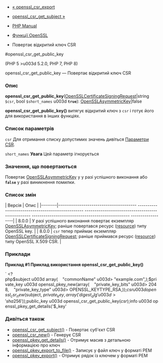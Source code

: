 - [« openssl_csr_export](function.openssl-csr-export.md)
- [openssl_csr_get_subject »](function.openssl-csr-get-subject.md)

- [PHP Manual](index.md)
- [Функції OpenSSL](ref.openssl.md)
- Повертає відкритий ключ CSR

#openssl_csr_get_public_key

(PHP 5 \>u003d 5.2.0, PHP 7, PHP 8)

openssl_csr_get_public_key — Повертає відкритий ключ CSR

### Опис

**openssl_csr_get_public_key**([OpenSSLCertificateSigningRequest](class.opensslcertificatesigningrequest.md)\|string
`$csr`, bool `$short_names` u003d **`true`**):
[OpenSSLAsymmetricKey](class.opensslasymmetrickey.md)\|false

**openssl_csr_get_public_key()** витягує відкритий ключ з `csr` і
готує його для використання в інших функціях.

### Список параметрів

`csr`
Для отримання списку допустимих значень дивіться [Параметри
CSR](openssl.certparams.md).

`short_names`
**Увага**
Цей параметр ігнорується

### Значення, що повертаються

Повертає [OpenSSLAsymmetricKey](class.opensslasymmetrickey.md) у
у разі успішного виконання або **`false`** у разі виникнення
помилки.

### Список змін

| Версія | Опис |
|--------|---------------------------------------- -------------------------------------------------- -------------------------------------------------- -------------------------------------------------- ------------------|
| 8.0.0 | У разі успішного виконання повертає екземпляр [OpenSSLAsymmetricKey](class.opensslasymmetrickey.md); раніше повертався ресурс ([resource](language.types.resource.md)) типу OpenSSL key. |
| 8.0.0 | `csr` тепер приймає екземпляр [OpenSSLCertificateSigningRequest](class.opensslcertificatesigningrequest.md); раніше приймався ресурс ([resource](language.types.resource.md)) типу OpenSSL X.509 CSR. |

### Приклади

**Приклад #1 Приклад використання openssl_csr_get_public_key()**

` <?php$subject u003d array(    "commonName" u003d> "example.com",);$private_key u003d openssl_pkey_new(array(    "private_key_bits" u003d> 2048,    "private_key_type" u003d> OPENSSL_KEYTYPE_RSA,));$csr u003d openssl_csr_new ($subject, $private_key, array('digest_alg' u003d> 'sha256') );$public_key u003d openssl_csr_get_public_key($csr);$info u003d openssl_pkey_get_details('$_key'

### Дивіться також

- [openssl_csr_get_subject()](function.openssl-csr-get-subject.md) -
Повертає суб'єкт CSR
- [openssl_csr_new()](function.openssl-csr-new.md) - Генерує CSR
- [openssl_pkey_get_details()](function.openssl-pkey-get-details.md) -
Отримує масив з детальною інформацією про ключ
- [openssl_pkey_export_to_file()](function.openssl-pkey-export-to-file.md) -
Записує у файл ключ у форматі PEM
- [openssl_pkey_export()](function.openssl-pkey-export.md) -
Отримує рядок із ключем у форматі PEM
